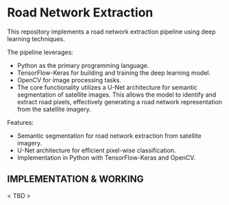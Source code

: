 # Road Network Extraction
This repository implements a road network extraction pipeline using deep learning techniques. 

The pipeline leverages:
- Python as the primary programming language.
- TensorFlow-Keras for building and training the deep learning model.
- OpenCV for image processing tasks.
- The core functionality utilizes a U-Net architecture for semantic segmentation of satellite images. This allows the model to identify and extract road pixels, effectively generating a road network representation from the satellite imagery.

Features:
- Semantic segmentation for road network extraction from satellite imagery.
- U-Net architecture for efficient pixel-wise classification.
- Implementation in Python with TensorFlow-Keras and OpenCV.

## IMPLEMENTATION & WORKING
< TBD >
